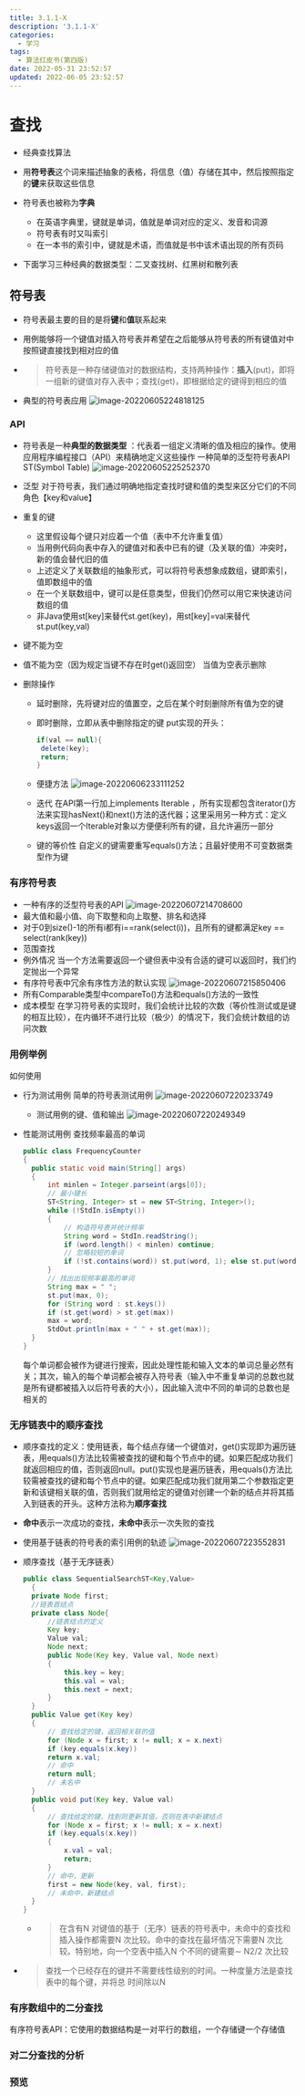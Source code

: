 ```yaml
---
title: 3.1.1-X
description: '3.1.1-X'
categories:
  - 学习
tags:
  - 算法红皮书(第四版)
date: 2022-05-31 23:52:57
updated: 2022-06-05 23:52:57
---
```


# 查找

- 经典查找算法
- 用**符号表**这个词来描述抽象的表格，将信息（值）存储在其中，然后按照指定的**键**来获取这些信息
- 符号表也被称为**字典**
  - 在英语字典里，键就是单词，值就是单词对应的定义、发音和词源
  - 符号表有时又叫索引
  - 在一本书的索引中，键就是术语，而值就是书中该术语出现的所有页码

- 下面学习三种经典的数据类型：二叉查找树、红黑树和散列表

## 符号表

- 符号表最主要的目的是将**键**和**值**联系起来

- 用例能够将一个键值对插入符号表并希望在之后能够从符号表的所有键值对中按照键直接找到相对应的值

- > 符号表是一种存储键值对的数据结构，支持两种操作：**插入**(put)，即将一组新的键值对存入表中；查找(get)，即根据给定的键得到相应的值

- 典型的符号表应用
  ![image-20220605224818125](https://raw.githubusercontent.com/lwmfjc/lwmfjc.github.io.resource/main/img/image-20220605224818125.png)

### API

- 符号表是一种**典型的数据类型** ：代表着一组定义清晰的值及相应的操作。使用应用程序编程接口（API）来精确地定义这些操作
  一种简单的泛型符号表API  ST(Symbol Table)
  ![image-20220605225252370](https://raw.githubusercontent.com/lwmfjc/lwmfjc.github.io.resource/main/img/image-20220605225252370.png)
  
- 泛型
  对于符号表，我们通过明确地指定查找时键和值的类型来区分它们的不同角色【key和value】

- 重复的键

  - 这里假设每个键只对应着一个值（表中不允许重复值）
  - 当用例代码向表中存入的键值对和表中已有的键（及关联的值）冲突时，新的值会替代旧的值
  - 上述定义了关联数组的抽象形式，可以将符号表想象成数组，键即索引，值即数组中的值
  - 在一个关联数组中，键可以是任意类型，但我们仍然可以用它来快速访问数组的值
  - 非Java使用st[key]来替代st.get(key)，用st[key]=val来替代st.put(key,val)

- 键不能为空

- 值不能为空（因为规定当键不存在时get()返回空）
  当值为空表示删除

- 删除操作

  - 延时删除，先将键对应的值置空，之后在某个时刻删除所有值为空的键

  - 即时删除，立即从表中删除指定的键
    put实现的开头：

    ```java
    if(val == null){
     delete(key);
     return;
    }
    ```

  - 便捷方法
    ![image-20220606233111252](https://raw.githubusercontent.com/lwmfjc/lwmfjc.github.io.resource/main/img/image-20220606233111252.png)

  - 迭代
    在API第一行加上implements Iterable<Key> ，所有实现都包含iterator()方法来实现hasNext()和next()方法的迭代器；这里采用另一种方式：定义keys返回一个Iterable<Key>对象以方便便利所有的键，且允许遍历一部分

  - 键的等价性
    自定义的键需要重写equals()方法；且最好使用不可变数据类型作为键

### 有序符号表

- 一种有序的泛型符号表的API
  ![image-20220607214708600](https://raw.githubusercontent.com/lwmfjc/lwmfjc.github.io.resource/main/img/image-20220607214708600.png)
- 最大值和最小值、向下取整和向上取整、排名和选择
- 对于0到size()-1的所有i都有i==rank(select(i))，且所有的键都满足key == select(rank(key))
- 范围查找
- 例外情况
  当一个方法需要返回一个键但表中没有合适的键可以返回时，我们约定抛出一个异常
- 有序符号表中冗余有序性方法的默认实现
  ![image-20220607215850406](https://raw.githubusercontent.com/lwmfjc/lwmfjc.github.io.resource/main/img/image-20220607215850406.png)
- 所有Comparable类型中compareTo()方法和equals()方法的一致性
- 成本模型
  在学习符号表的实现时，我们会统计比较的次数（等价性测试或是键的相互比较），在内循环不进行比较（极少）的情况下，我们会统计数组的访问次数

### 用例举例

如何使用

- 行为测试用例
  简单的符号表测试用例
  ![image-20220607220233749](https://raw.githubusercontent.com/lwmfjc/lwmfjc.github.io.resource/main/img/image-20220607220233749.png)

  - 测试用例的键、值和输出
    ![image-20220607220249349](https://raw.githubusercontent.com/lwmfjc/lwmfjc.github.io.resource/main/img/image-20220607220249349.png)

- 性能测试用例
  查找频率最高的单词

  ```java
  public class FrequencyCounter
  {
  	public static void main(String[] args)
  	{
  		int minlen = Integer.parseint(args[0]);
  		// 最小键长
  		ST<String, Integer> st = new ST<String, Integer>();
  		while (!StdIn.isEmpty())
  		{
  			// 构造符号表并统计频率
  			String word = StdIn.readString();
  			if (word.length() < minlen) continue;
  			// 忽略较短的单词
  			if (!st.contains(word)) st.put(word, 1); else st.put(word, st.get(word) + 1);
  		}
  		// 找出出现频率最高的单词
  		String max = " ";
  		st.put(max, 0);
  		for (String word : st.keys())
  		if (st.get(word) > st.get(max))
  		max = word;
  		StdOut.println(max + " " + st.get(max));
  	}
  }
  ```

  每个单词都会被作为键进行搜索，因此处理性能和输入文本的单词总量必然有关；其次，输入的每个单词都会被存入符号表（输入中不重复单词的总数也就是所有键都被插入以后符号表的大小），因此输入流中不同的单词的总数也是相关的

### 无序链表中的顺序查找

- 顺序查找的定义：使用链表，每个结点存储一个键值对，get()实现即为遍历链表，用equals()方法比较需被查找的键和每个节点中的键。如果匹配成功我们就返回相应的值，否则返回null。put()实现也是遍历链表，用equals()方法比较需被查找的键和每个节点中的键。如果匹配成功我们就用第二个参数指定更新和该键相关联的值，否则我们就用给定的键值对创建一个新的结点并将其插入到链表的开头。这种方法称为**顺序查找**

- **命中**表示一次成功的查找，**未命中**表示一次失败的查找

- 使用基于链表的符号表的索引用例的轨迹
  ![image-20220607223552831](https://raw.githubusercontent.com/lwmfjc/lwmfjc.github.io.resource/main/img/image-20220607223552831.png)

- 顺序查找（基于无序链表）

  ```java
  public class SequentialSearchST<Key,Value>
    {
  	private Node first;
  	//链表首结点
  	private class Node{
  		//链表结点的定义
  		Key key;
  		Value val;
  		Node next;
  		public Node(Key key, Value val, Node next)
  		{
  			this.key = key;
  			this.val = val;
  			this.next = next;
  		}
  	}
  	public Value get(Key key)
  	{
  		// 查找给定的键，返回相关联的值
  		for (Node x = first; x != null; x = x.next)
  		if (key.equals(x.key))
  		return x.val;
  		// 命中
  		return null;
  		// 未名中
  	}
  	public void put(Key key, Value val)
  	{
  		// 查找给定的键，找到则更新其值，否则在表中新建结点
  		for (Node x = first; x != null; x = x.next)
  		if (key.equals(x.key))
  		{
  			x.val = val;
  			return;
  		}
  		// 命中，更新
  		first = new Node(key, val, first);
  		// 未命中，新建结点
  	}
  }
  ```

  - >在含有N 对键值的基于（无序）链表的符号表中，未命中的查找和插入操作都需要N
    >次比较。命中的查找在最坏情况下需要N 次比较。特别地，向一个空表中插入N 个不同的键需要∼ N2/2 次比较

- > 查找一个已经存在的键并不需要线性级别的时间。一种度量方法是查找表中的每个键，并将总
  > 时间除以N

### 有序数组中的二分查找

有序符号表API：它使用的数据结构是一对平行的数组，一个存储键一个存储值

### 对二分查找的分析

### 预览

